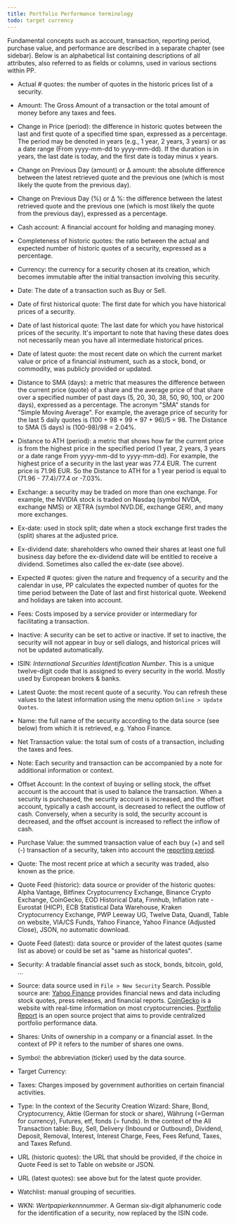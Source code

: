 ```yaml
---
title: Portfolio Performance terminology
todo: target currency
---
```


Fundamental concepts such as account, transaction, reporting period, purchase value, and performance are described in a separate chapter (see sidebar). Below is an alphabetical list containing descriptions of all attributes, also referred to as fields or columns, used in various sections within PP.

- Actual # quotes: the number of quotes in the historic prices list of a security.

- Amount: The Gross Amount of a transaction or the total amount of money before any taxes and fees.

- Change in Price (period): the difference in historic quotes between the last and first quote of a specified time span, expressed as a percentage. The period may be denoted in years (e.g., 1 year, 2 years, 3 years) or as a date range (From yyyy-mm-dd to yyyy-mm-dd). If the duration is in years, the last date is today, and the first date is today minus x years.

- Change on Previous Day (amount) or Δ amount: the absolute difference between the latest retrieved quote and the previous one (which is most likely the quote from the previous day).

- Change on Previous Day (%) or Δ %: the difference between the latest retrieved quote and the previous one (which is most likely the quote from the previous day), expressed as a percentage.

- Cash account: A financial account for holding and managing money.

- Completeness of historic quotes: the ratio between the actual and expected number of historic quotes of a security, expressed as a percentage.

- Currency: the currency for a security chosen at its creation, which becomes immutable after the initial transaction involving this security.

- Date: The date of a transaction such as Buy or Sell.
- Date of first historical quote: The first date for which you have historical prices of a security.

- Date of last historical quote: The last date for which you have historical prices of the security. It's important to note that having these dates does not necessarily mean you have all intermediate historical prices.

- Date of latest quote: the most recent date on which the current market value or price of a financial instrument, such as a stock, bond, or commodity, was publicly provided or updated.

- Distance to SMA (days): a metric that measures the difference between the current price (quote) of a share and the average price of that share over a specified number of past days (5, 20, 30, 38, 50, 90, 100, or 200 days), expressed as a percentage. The acronym "SMA" stands for "Simple Moving Average". For example, the average price of security for the last 5 daily quotes is (100 + 98 + 99 + 97 + 96)/5 = 98. The Distance to SMA (5 days) is (100-98)/98 = 2.04%.  

- Distance to ATH (period): a metric that shows how far the current price is from the highest price in the specified period (1 year, 2 years, 3 years or a date range From yyyy-mm-dd to yyyy-mm-dd). For example, the highest price of a security in the last year was 77.4 EUR. The current price is 71.96 EUR. So the Distance to ATH for a 1 year period is equal to (71.96 - 77.4)/77.4 or -7.03%.

- Exchange: a security may be traded on more than one exchange. For example, the NVIDIA stock is traded on Nasdaq (symbol NVDA, exchange NMS) or XETRA (symbol NVD.DE, exchange GER), and many more exchanges.

- Ex-date: used in stock split; date when a stock exchange first trades the (split) shares at the adjusted price.

- Ex-dividend date: shareholders who owned their shares at least one full business day before the ex-dividend date will be entitled to receive a dividend. Sometimes also called the ex-date (see above).

- Expected # quotes: given the nature and frequency of a security and the calendar in use, PP calculates the expected number of quotes for the time period between the Date of last and first historical quote. Weekend and holidays are taken into account.

- Fees: Costs imposed by a service provider or intermediary for facilitating a transaction.

- Inactive: A security can be set to active or inactive. If set to inactive, the security will not appear in buy or sell dialogs, and historical prices will not be updated automatically.

- ISIN: *International Securities Identification Number*. This is a unique twelve-digit code that is assigned to every security in the world. Mostly used by European brokers & banks.

- Latest Quote: the most recent quote of a security. You can refresh these values to the latest information using the menu option `Online > Update Quotes`.

- Name: the full name of the security according to the data source (see below) from which it is retrieved, e.g. Yahoo Finance.

- Net Transaction value: the total sum of costs of a transaction, including the taxes and fees.

- Note: Each security and transaction can be accompanied by a note for additional information or context.

- Offset Account:  In the context of buying or selling stock, the offset account is the account that is used to balance the transaction. When a security is purchased, the security account is increased, and the offset account, typically a cash account, is decreased to reflect the outflow of cash. Conversely, when a security is sold, the security account is decreased, and the offset account is increased to reflect the inflow of cash.

- Purchase Value: the summed transaction value of each buy (+) and sell (-) transaction of a security, taken into account the [reporting period](reporting-period.md).

- Quote: The most recent price at which a security was traded, also known as the price.

- Quote Feed (historic): data source or provider of the historic quotes: Alpha Vantage, Bitfinex Cryptocurrency Exchange, Binance Crypto Exchange, CoinGecko, EOD Historical Data, Finnhub, Inflation rate - Eurostat (HICP), ECB Statistical Data Warehouse, Kraken Cryptocurrency Exchange, PWP Leeway UG, Twelve Data, Quandl, Table on website, VIA/CS Funds, Yahoo Finance, Yahoo Finance (Adjusted Close), JSON, no automatic download.

- Quote Feed (latest): data source or provider of the latest quotes (same list as above) or could be set as "same as historical quotes".

- Security: A tradable financial asset such as stock, bonds, bitcoin, gold, ...

- Source: data source used in `File > New Security` Search. Possible source are: [Yahoo Finance](https://finance.yahoo.com/) provides financial news and data including stock quotes, press releases, and financial reports. [CoinGecko](https://www.coingecko.com/) is a website with real-time information on most cryptocurrencies. [Portfolio Report](https://www.portfolio-report.net/search) is an open source project that aims to provide centralized portfolio performance data.

- Shares: Units of ownership in a company or a financial asset. In the context of PP it refers to the number of shares one owns.

- Symbol: the abbreviation (ticker) used by the data source.

- Target Currency:

- Taxes: Charges imposed by government authorities on certain financial activities.

- Type: In the context of the Security Creation Wizard: Share, Bond, Cryptocurrency, Aktie (German for stock or share), Währung (=German for currency), Futures, etf, fonds (= funds). In the context of the All Transaction table: Buy, Sell, Delivery (Inbound or Outbound), Dividend, Deposit, Removal, Interest, Interest Charge, Fees, Fees Refund, Taxes, and Taxes Refund.

- URL (historic quotes): the URL that should be provided, if the choice in Quote Feed is set to Table on website or JSON.

- URL (latest quotes): see above but for the latest quote provider.

- Watchlist: manual grouping of securities.

- WKN: *Wertpapierkennnummer*. A German six-digit alphanumeric code for the identification of a security, now replaced by the ISIN code.

 

